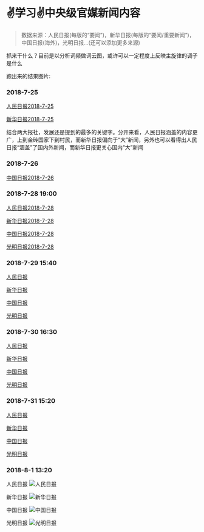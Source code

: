 # ✌学习✌中央级官媒新闻内容

> 数据来源：人民日报(每版的“要闻”)，新华日报(每版的“要闻/重要新闻”)，中国日报(海外)，光明日报…(还可以添加更多来源)

抓来干什么？目前是以分析词频做词云图，或许可以一定程度上反映主旋律的调子是什么

跑出来的结果图片:

### 2018-7-25

[人民日报2018-7-25](http://ww1.sinaimg.cn/large/005WOYz1ly1ftmce6eesxj30uk0i2jwi.jpg)

[新华日报2018-7-25](http://ww1.sinaimg.cn/large/005WOYz1ly1ftmcek1nv0j30uk0i2ae5.jpg)

结合两大报社，发展还是提到的最多的关键字。分开来看，人民日报涵盖的内容更广，上到金砖国家下到村民，而新华日报偏向于“大”新闻，另外也可以看得出人民日报“涵盖”了国内外新闻，而新华日报更关心国内“大”新闻

### 2018-7-26

[中国日报2018-7-26](http://ww1.sinaimg.cn/large/005WOYz1ly1ftne3mnl6fj30uk0i2tdc.jpg)


### 2018-7-28 19:00

[人民日报2018-7-28](http://ww1.sinaimg.cn/large/005WOYz1ly1ftps19akfzj30uk0i2q80.jpg)

[新华日报2018-7-28](http://ww1.sinaimg.cn/large/005WOYz1ly1ftps24h4ibj30uk0i2q8p.jpg)

[中国日报2018-7-28](http://ww1.sinaimg.cn/large/005WOYz1ly1ftps2gb2wmj30uk0i2q7h.jpg)

[光明日报2018-7-28](http://ww1.sinaimg.cn/large/005WOYz1ly1ftps2wc8zpj30uk0i2afq.jpg)

### 2018-7-29 15:40

[人民日报](http://ww1.sinaimg.cn/large/005WOYz1ly1ftqs2q1grkj30uk0i2tds.jpg)

[新华日报](http://ww1.sinaimg.cn/large/005WOYz1ly1ftqs32rfc1j30uk0i20y0.jpg)

[中国日报](http://ww1.sinaimg.cn/large/005WOYz1ly1ftqs3yc3m0j30uk0i278q.jpg)

[光明日报](http://ww1.sinaimg.cn/large/005WOYz1ly1ftqs46rzs5j30uk0i242a.jpg)

### 2018-7-30 16:30

[人民日报](http://ww1.sinaimg.cn/large/005WOYz1ly1ftrywz92xij30uk0i2gpf.jpg)

[新华日报](http://ww1.sinaimg.cn/large/005WOYz1ly1ftryyytywij30uk0i241j.jpg)

[中国日报](http://ww1.sinaimg.cn/large/005WOYz1ly1ftryzbk3ynj30uk0i243a.jpg)

[光明日报](http://ww1.sinaimg.cn/large/005WOYz1ly1ftryzhnlysj30uk0i2wjb.jpg)

### 2018-7-31 15:20

[人民日报](http://ww1.sinaimg.cn/large/005WOYz1ly1ftt2ivk4qpj30uk0i2wji.jpg)

[新华日报](http://ww1.sinaimg.cn/large/005WOYz1ly1ftt2j5kry3j30uk0i2n21.jpg)

[中国日报](http://ww1.sinaimg.cn/large/005WOYz1ly1ftt2jeb0f9j30uk0i2jw4.jpg)

[光明日报](http://ww1.sinaimg.cn/large/005WOYz1ly1ftt2jm1c49j30uk0i2te5.jpg)


### 2018-8-1 13:20

人民日报
![人民日报](http://ww1.sinaimg.cn/large/005WOYz1ly1ftu4q9n8imj30uk0i2tdm.jpg)

新华日报
![新华日报](http://ww1.sinaimg.cn/large/005WOYz1ly1ftu4ry0cidj30uk0i2aez.jpg)

中国日报
![中国日报](http://ww1.sinaimg.cn/large/005WOYz1ly1ftu4s6ke18j30uk0i2jvj.jpg)

光明日报
![光明日报](http://ww1.sinaimg.cn/large/005WOYz1ly1ftu4sen3smj30uk0i243u.jpg)

